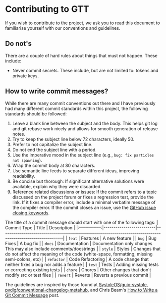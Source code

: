 # Contributing to GTT
If you wish to contribute to the project, we ask you to read this document to familiarise yourself with our conventions and guidelines.

## Do not's
There are a couple of hard rules about things that must not happen. These include:
- Never commit secrets. These include, but are not limited to: tokens and private keys.

## How to write commit messages?
While there are many commit conventions out there and I have previously had many different commit standards within this project, the following standards should be followed:

1. Leave a blank line between the subject and the body.
This helps git log and git rebase work nicely and allows for smooth generation of release notes.
2. Try to keep the subject line below 72 characters, ideally 50.
3. Prefer to not capitalize the subject line.
4. Do not end the subject line with a period.
5. Use the imperative mood in the subject line (e.g., `bug: fix particles not spawning`).
6. Wrap the commit body at 80 characters.
7. Use semantic line feeds to separate different ideas, improving readability.
8. Be concise but thorough: If significant alternative solutions were available, explain why they were discarded.
9. Reference related discussions or issues: If the commit refers to a topic discussed on the project forum or fixes a regression test, provide the link. If it fixes a compiler error, include a minimal verbatim message of the compiler error. If the commit closes an issue, use the [GitHub issue closing keywords](https://docs.github.com/en/issues/tracking-your-work-with-issues/using-issues/linking-a-pull-request-to-an-issue).

The title of a commit message should start with one of the following tags:
| Commit Type | Title                    | Description                                                                                                 |
|:-----------:|--------------------------|-------------------------------------------------------------------------------------------------------------|
|   `feat`    | Features                 | A new feature                                                                                               |
|    `bug`    | Bug Fixes                | A bug fix                                                                                                   |
|   `docs`    | Documentation            | Documentation only changes. This may also include comments/docstrings                                       |
|   `style`   | Styles                   | Changes that do not affect the meaning of the code (white-space, formatting, missing semi-colons, etc)      |
| `refactor`  | Code Refactoring         | A code change that neither fixes a bug nor adds a feature                                                   |
|   `test`    | Tests                    | Adding missing tests or correcting existing tests                                                           |
|   `chore`   | Chores                   | Other changes that don't modify src or test files                                                           |
|  `revert`   | Reverts                  | Reverts a previous commit                                                                                   |

The guidelines are inspired by those found at [SystoleOS/guix-systole](https://github.com/SystoleOS/guix-systole/blob/main/CONTRIBUTING.md), [pvdlg/conventional-changelog-metahub](https://github.com/pvdlg/conventional-changelog-metahub?tab=readme-ov-file), and Chris Beam's [How to Write a Git Commit Message](https://cbea.ms/git-commit/) post.